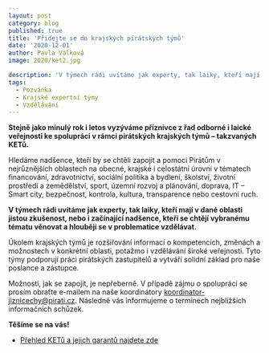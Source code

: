 ```yaml
---
layout: post
category: blog
published: true
title: 'Přidejte se do krajských pirátských týmů'
date: '2020-12-01'
author: Pavla Válková
image: 2020/ket2.jpg

description: 'V týmech rádi uvítáme jak experty, tak laiky, kteří mají v dané oblasti jistou zkušenost, nebo i začínající nadšence, kteří se chtějí vybranému tématu věnovat a hlouběji se v problematice vzdělávat.'
tags:
  - Pozvánka
  - Krajské expertní týmy
  - Vzdělávání
---
```

**Stejně jako minulý rok i letos vyzýváme příznivce z řad odborné i laické veřejnosti ke spolupráci v rámci pirátských krajských týmů – takzvaných KETů.** 

Hledáme nadšence, kteří by se chtěli zapojit a pomoci Pirátům v nejrůznějších oblastech na obecné, krajské i celostátní úrovni v tématech financování, 
zdravotnictví, sociální politika a bydlení, školství, životní prostředí a zemědělství, sport, územní rozvoj a plánování, doprava, IT – Smart city, bezpečnost, 
kontrola, kultura, transparence nebo cestovní ruch.

**V týmech rádi uvítáme jak experty, tak laiky, kteří mají v dané oblasti jistou zkušenost, nebo i začínající nadšence, kteří se chtějí vybranému tématu věnovat 
a hlouběji se v problematice vzdělávat.** 

Úkolem krajských týmů je rozšiřování informací o kompetencích, změnách a možnostech v konkrétní oblasti, potažmo i vzdělávání široké veřejnosti. 
Tyto týmy podporují práci pirátských zastupitelů a vytváří solidní základ pro naše poslance a zástupce. 

Možností, jak se zapojit, je nepřeberně. V případě zájmu o spolupráci se prosím obraťte e-mailem na naše 
koordinátory koordinator-jiznicechy@pirati.cz. Následně vás informujeme o termínech nejbližších informačních schůzek. 

**Těšíme se na vás!**

  - [Přehled KETů a jejich garantů najdete zde](https://jihocesky.pirati.cz/pripoj-se/)
